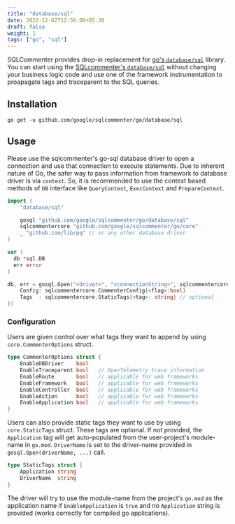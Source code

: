 ```yaml
---
title: "database/sql"
date: 2022-12-02T12:56:00+05:30
draft: false
weight: 1
tags: ["go", "sql"]
---
```


SQLCommenter provides drop-in replacement for [go's `database/sql`](https://pkg.go.dev/database/sql) library. You can start using the [SQLcommenter's `database/sql`](https://github.com/google/sqlcommenter/tree/master/go/database/sql) without changing your business logic code and use one of the framework instrumentation to proapagate tags and traceparent to the SQL queries.

## Installation

```shell
go get -u github.com/google/sqlcommenter/go/database/sql
```

## Usage

Please use the sqlcommenter's go-sql database driver to open a connection and use that connection to execute statements. 
Due to inherent nature of Go, the safer way to pass information from framework to database driver is via `context`. So, it is recommended to use the context based methods of `DB` interface like `QueryContext`, `ExecContext` and `PrepareContext`. 

```go
import (
    "database/sql"

    gosql "github.com/google/sqlcommenter/go/database/sql"
    sqlcommentercore "github.com/google/sqlcommenter/go/core"
    _ "github.com/lib/pq" // or any other database driver
)

var (
  db *sql.DB
  err error
)

db, err = gosql.Open("<driver>", "<connectionString>", sqlcommentercore.CommenterOptions{
    Config: sqlcommentercore.CommenterConfig{<flag>:bool}
    Tags  : sqlcommentercore.StaticTags{<tag>: string} // optional
})
```

### Configuration

Users are given control over what tags they want to append by using `core.CommenterOptions` struct.

```go
type CommenterOptions struct {
    EnableDBDriver    bool
    EnableTraceparent bool   // OpenTelemetry trace information
    EnableRoute       bool   // applicable for web frameworks
    EnableFramework   bool   // applicable for web frameworks
    EnableController  bool   // applicable for web frameworks
    EnableAction      bool   // applicable for web frameworks
    EnableApplication bool   // applicable for web frameworks
}
```

Users can also provide static tags they want to use by using `core.StaticTags` struct. These tags are optional. If not provided, the `Application` tag will get auto-populated from the user-project's module-name in `go.mod`. `DriverName` is set to the driver-name provided in `gosql.Open(driverName, ...)` call.

```go
type StaticTags struct {
    Application string
    DriverName  string
}
```

The driver will try to use the module-name from the project's `go.mod` as the application name if `EnableApplication` is `true` and no `Application` string is provided (works correctly for compiled go applications).
